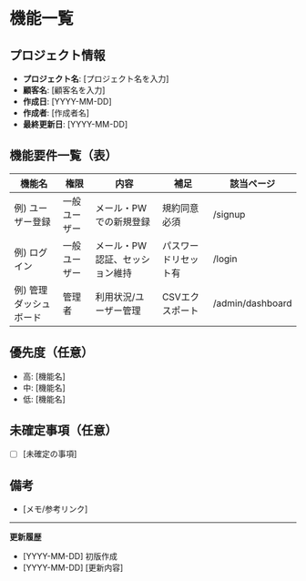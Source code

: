 # 機能一覧

## プロジェクト情報
- **プロジェクト名**: [プロジェクト名を入力]
- **顧客名**: [顧客名を入力]
- **作成日**: [YYYY-MM-DD]
- **作成者**: [作成者名]
- **最終更新日**: [YYYY-MM-DD]

## 機能要件一覧（表）

| 機能名 | 権限 | 内容 | 補足 | 該当ページ |
|--------|------|------|------|------------|
| 例) ユーザー登録 | 一般ユーザー | メール・PWでの新規登録 | 規約同意必須 | /signup |
| 例) ログイン | 一般ユーザー | メール・PW認証、セッション維持 | パスワードリセット有 | /login |
| 例) 管理ダッシュボード | 管理者 | 利用状況/ユーザー管理 | CSVエクスポート | /admin/dashboard |

## 優先度（任意）
- 高: [機能名]
- 中: [機能名]
- 低: [機能名]

## 未確定事項（任意）
- [ ] [未確定の事項]

## 備考
- [メモ/参考リンク]

---
**更新履歴**
- [YYYY-MM-DD] 初版作成
- [YYYY-MM-DD] [更新内容]
